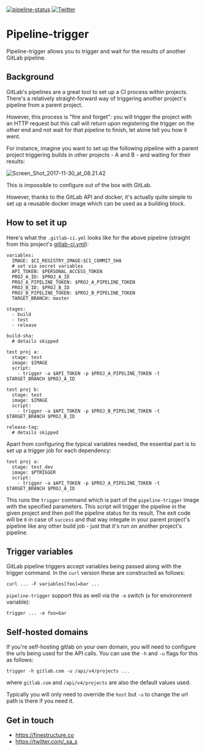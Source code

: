 [![pipeline-status](https://gitlab.com/finestructure/pipeline-trigger/badges/master/build.svg)](https://gitlab.com/finestructure/pipeline-trigger/pipelines)
[![Twitter](https://img.shields.io/badge/twitter-@__sa__s-blue.svg?logo=twitter)](https://twitter.com/_sa_s)

# Pipeline-trigger

Pipeline-trigger allows you to trigger and wait for the results of another GitLab pipeline.

## Background

GitLab's pipelines are a great tool to set up a CI process within projects. There's a relatively straight-forward way of triggering another project's pipeline from a parent project.

However, this process is "fire and forget": you will trigger the project with an HTTP request but this call will return upon registering the trigger on the other end and not wait for that pipeline to finish, let alone tell you how it went.

For instance, imagine you want to set up the following pipeline with a parent project triggering builds in other projects - A and B - and waiting for their results:

![Screen_Shot_2017-11-30_at_08.21.42](/uploads/c906618303dcf0124185b97f56d3fe97/Screen_Shot_2017-11-30_at_08.21.42.png)

This is impossible to configure out of the box with GitLab.

However, thanks to the GitLab API and docker, it's actually quite simple to set up a reusable docker image which can be used as a building block.

## How to set it up

Here's what the `.gitlab-ci.yml` looks like for the above pipeline (straight from this project's [gitlab-ci.yml](/.gitlab-ci.yml)):

```
variables:
  IMAGE: $CI_REGISTRY_IMAGE:$CI_COMMIT_SHA
  # set via secret variables
  API_TOKEN: $PERSONAL_ACCESS_TOKEN
  PROJ_A_ID: $PROJ_A_ID
  PROJ_A_PIPELINE_TOKEN: $PROJ_A_PIPELINE_TOKEN
  PROJ_B_ID: $PROJ_B_ID
  PROJ_B_PIPELINE_TOKEN: $PROJ_B_PIPELINE_TOKEN
  TARGET_BRANCH: master

stages:
  - build
  - test
  - release

build-sha:
  # details skipped

test proj a:
  stage: test
  image: $IMAGE
  script: 
    - trigger -a $API_TOKEN -p $PROJ_A_PIPELINE_TOKEN -t $TARGET_BRANCH $PROJ_A_ID

test proj b:
  stage: test
  image: $IMAGE
  script: 
    - trigger -a $API_TOKEN -p $PROJ_B_PIPELINE_TOKEN -t $TARGET_BRANCH $PROJ_B_ID

release-tag:
  # details skipped
```

Apart from configuring the typical variables needed, the essential part is to set up a trigger job for each dependency:

```
test proj a:
  stage: test_dev
  image: $PTRIGGER
  script: 
    - trigger -a $API_TOKEN -p $PROJ_A_PIPELINE_TOKEN -t $TARGET_BRANCH $PROJ_A_ID
```

This runs the `trigger` command which is part of the `pipeline-trigger` image with the specified parameters. This script will trigger the pipeline in the given project and then poll the pipeline status for its result. The exit code will be `0` in case of `success` and that way integate in your parent project's pipeline like any other build job - just that it's run on another project's pipeline.

## Trigger variables

GitLab pipeline triggers accept variables being passed along with the trigger command. In the `curl` version these are constructed as follows:

```
curl ... -F variables[foo]=bar ...
```

`pipeline-trigger` support this as well via the `-e` switch (`e` for environment variable):

```
trigger ... -e foo=bar
```

## Self-hosted domains

If you're self-hosting gitlab on your own domain, you will need to configure the urls being used for the API calls. You can use the `-h` and `-u` flags for this as follows:

```
trigger -h gitlab.com -u /api/v4/projects ...
```

where `gitlab.com` and `/api/v4/projects` are also the default values used.

Typically you will only need to override the `host` but `-u` to change the url path is there if you need it.

## Get in touch

- https://finestructure.co
- https://twitter.com/_sa_s
